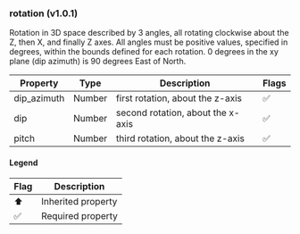 ### rotation (v1.0.1)
Rotation in 3D space described by 3 angles, all rotating clockwise about the Z, then X, and finally Z axes. All angles must be positive values, specified in degrees, within the bounds defined for each rotation. 0 degrees in the xy plane (dip azimuth) is 90 degrees East of North.

| Property | Type | Description | Flags |
|---|---|---|---|
| dip_azimuth | Number | first rotation, about the z-axis | ✅ |
| dip | Number | second rotation, about the x-axis | ✅ |
| pitch | Number | third rotation, about the z-axis | ✅ |


#### Legend

| Flag | Description |
| --- | --- |
| ⬆️ | Inherited property |
| ✅ | Required property |

